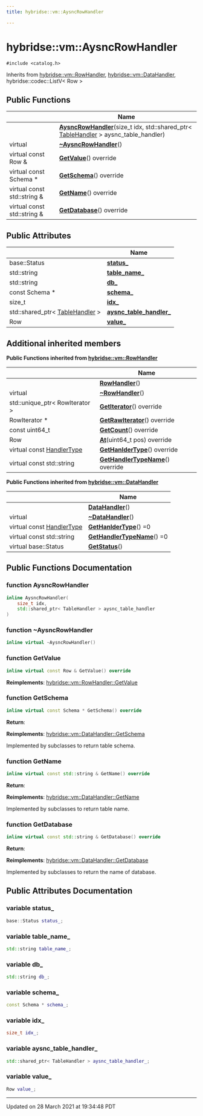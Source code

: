 ```yaml
---
title: hybridse::vm::AysncRowHandler

---
```


# hybridse::vm::AysncRowHandler




`#include <catalog.h>`

Inherits from [hybridse::vm::RowHandler](/hybridse/usage/api/markdownClasses/classhybridse_1_1vm_1_1_row_handler.md), [hybridse::vm::DataHandler](/hybridse/usage/api/markdownClasses/classhybridse_1_1vm_1_1_data_handler.md), hybridse::codec::ListV< Row >

## Public Functions

|                | Name           |
| -------------- | -------------- |
| | **[AysncRowHandler](/hybridse/usage/api/markdownClasses/classhybridse_1_1vm_1_1_aysnc_row_handler.md#function-aysncrowhandler)**(size_t idx, std::shared_ptr< [TableHandler](/hybridse/usage/api/markdownClasses/classhybridse_1_1vm_1_1_table_handler.md) > aysnc_table_handler) |
| virtual | **[~AysncRowHandler](/hybridse/usage/api/markdownClasses/classhybridse_1_1vm_1_1_aysnc_row_handler.md#function-~aysncrowhandler)**() |
| virtual const Row & | **[GetValue](/hybridse/usage/api/markdownClasses/classhybridse_1_1vm_1_1_aysnc_row_handler.md#function-getvalue)**() override |
| virtual const Schema * | **[GetSchema](/hybridse/usage/api/markdownClasses/classhybridse_1_1vm_1_1_aysnc_row_handler.md#function-getschema)**() override |
| virtual const std::string & | **[GetName](/hybridse/usage/api/markdownClasses/classhybridse_1_1vm_1_1_aysnc_row_handler.md#function-getname)**() override |
| virtual const std::string & | **[GetDatabase](/hybridse/usage/api/markdownClasses/classhybridse_1_1vm_1_1_aysnc_row_handler.md#function-getdatabase)**() override |

## Public Attributes

|                | Name           |
| -------------- | -------------- |
| base::Status | **[status_](/hybridse/usage/api/markdownClasses/classhybridse_1_1vm_1_1_aysnc_row_handler.md#variable-status_)**  |
| std::string | **[table_name_](/hybridse/usage/api/markdownClasses/classhybridse_1_1vm_1_1_aysnc_row_handler.md#variable-table_name_)**  |
| std::string | **[db_](/hybridse/usage/api/markdownClasses/classhybridse_1_1vm_1_1_aysnc_row_handler.md#variable-db_)**  |
| const Schema * | **[schema_](/hybridse/usage/api/markdownClasses/classhybridse_1_1vm_1_1_aysnc_row_handler.md#variable-schema_)**  |
| size_t | **[idx_](/hybridse/usage/api/markdownClasses/classhybridse_1_1vm_1_1_aysnc_row_handler.md#variable-idx_)**  |
| std::shared_ptr< [TableHandler](/hybridse/usage/api/markdownClasses/classhybridse_1_1vm_1_1_table_handler.md) > | **[aysnc_table_handler_](/hybridse/usage/api/markdownClasses/classhybridse_1_1vm_1_1_aysnc_row_handler.md#variable-aysnc_table_handler_)**  |
| Row | **[value_](/hybridse/usage/api/markdownClasses/classhybridse_1_1vm_1_1_aysnc_row_handler.md#variable-value_)**  |

## Additional inherited members

**Public Functions inherited from [hybridse::vm::RowHandler](/hybridse/usage/api/markdownClasses/classhybridse_1_1vm_1_1_row_handler.md)**

|                | Name           |
| -------------- | -------------- |
| | **[RowHandler](/hybridse/usage/api/markdownClasses/classhybridse_1_1vm_1_1_row_handler.md#function-rowhandler)**() |
| virtual | **[~RowHandler](/hybridse/usage/api/markdownClasses/classhybridse_1_1vm_1_1_row_handler.md#function-~rowhandler)**() |
| std::unique_ptr< RowIterator > | **[GetIterator](/hybridse/usage/api/markdownClasses/classhybridse_1_1vm_1_1_row_handler.md#function-getiterator)**() override |
| RowIterator * | **[GetRawIterator](/hybridse/usage/api/markdownClasses/classhybridse_1_1vm_1_1_row_handler.md#function-getrawiterator)**() override |
| const uint64_t | **[GetCount](/hybridse/usage/api/markdownClasses/classhybridse_1_1vm_1_1_row_handler.md#function-getcount)**() override |
| Row | **[At](/hybridse/usage/api/markdownClasses/classhybridse_1_1vm_1_1_row_handler.md#function-at)**(uint64_t pos) override |
| virtual const [HandlerType](/hybridse/usage/api/markdownNamespaces/namespacehybridse_1_1vm.md#enum-handlertype) | **[GetHanlderType](/hybridse/usage/api/markdownClasses/classhybridse_1_1vm_1_1_row_handler.md#function-gethanldertype)**() override |
| virtual const std::string | **[GetHandlerTypeName](/hybridse/usage/api/markdownClasses/classhybridse_1_1vm_1_1_row_handler.md#function-gethandlertypename)**() override |

**Public Functions inherited from [hybridse::vm::DataHandler](/hybridse/usage/api/markdownClasses/classhybridse_1_1vm_1_1_data_handler.md)**

|                | Name           |
| -------------- | -------------- |
| | **[DataHandler](/hybridse/usage/api/markdownClasses/classhybridse_1_1vm_1_1_data_handler.md#function-datahandler)**() |
| virtual | **[~DataHandler](/hybridse/usage/api/markdownClasses/classhybridse_1_1vm_1_1_data_handler.md#function-~datahandler)**() |
| virtual const [HandlerType](/hybridse/usage/api/markdownNamespaces/namespacehybridse_1_1vm.md#enum-handlertype) | **[GetHanlderType](/hybridse/usage/api/markdownClasses/classhybridse_1_1vm_1_1_data_handler.md#function-gethanldertype)**() =0 |
| virtual const std::string | **[GetHandlerTypeName](/hybridse/usage/api/markdownClasses/classhybridse_1_1vm_1_1_data_handler.md#function-gethandlertypename)**() =0 |
| virtual base::Status | **[GetStatus](/hybridse/usage/api/markdownClasses/classhybridse_1_1vm_1_1_data_handler.md#function-getstatus)**() |


## Public Functions Documentation

### function AysncRowHandler

```cpp
inline AysncRowHandler(
    size_t idx,
    std::shared_ptr< TableHandler > aysnc_table_handler
)
```


### function ~AysncRowHandler

```cpp
inline virtual ~AysncRowHandler()
```


### function GetValue

```cpp
inline virtual const Row & GetValue() override
```


**Reimplements**: [hybridse::vm::RowHandler::GetValue](/hybridse/usage/api/markdownClasses/classhybridse_1_1vm_1_1_row_handler.md#function-getvalue)


### function GetSchema

```cpp
inline virtual const Schema * GetSchema() override
```


**Return**: 

**Reimplements**: [hybridse::vm::DataHandler::GetSchema](/hybridse/usage/api/markdownClasses/classhybridse_1_1vm_1_1_data_handler.md#function-getschema)


Implemented by subclasses to return table schema. 


### function GetName

```cpp
inline virtual const std::string & GetName() override
```


**Return**: 

**Reimplements**: [hybridse::vm::DataHandler::GetName](/hybridse/usage/api/markdownClasses/classhybridse_1_1vm_1_1_data_handler.md#function-getname)


Implemented by subclasses to return table name. 


### function GetDatabase

```cpp
inline virtual const std::string & GetDatabase() override
```


**Return**: 

**Reimplements**: [hybridse::vm::DataHandler::GetDatabase](/hybridse/usage/api/markdownClasses/classhybridse_1_1vm_1_1_data_handler.md#function-getdatabase)


Implemented by subclasses to return the name of database. 


## Public Attributes Documentation

### variable status_

```cpp
base::Status status_;
```


### variable table_name_

```cpp
std::string table_name_;
```


### variable db_

```cpp
std::string db_;
```


### variable schema_

```cpp
const Schema * schema_;
```


### variable idx_

```cpp
size_t idx_;
```


### variable aysnc_table_handler_

```cpp
std::shared_ptr< TableHandler > aysnc_table_handler_;
```


### variable value_

```cpp
Row value_;
```


-------------------------------

Updated on 28 March 2021 at 19:34:48 PDT